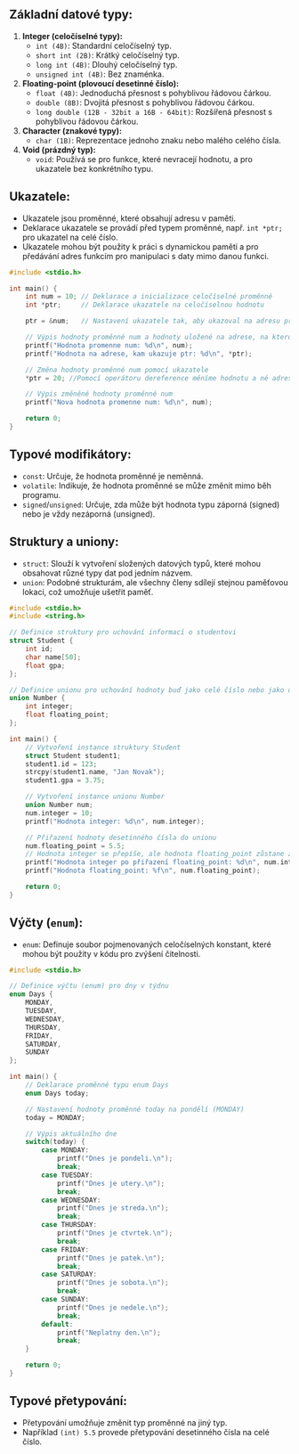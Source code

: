 ## **Základní datové typy:**

1. **Integer (celočíselné typy):**
    - `int (4B)`: Standardní celočíselný typ.
    - `short int (2B)`: Krátký celočíselný typ.
    - `long int (4B)`: Dlouhý celočíselný typ.
    - `unsigned int (4B)`: Bez znaménka.
2. **Floating-point (plovoucí desetinné číslo):**
    - `float (4B)`: Jednoduchá přesnost s pohyblivou řádovou čárkou.
    - `double (8B)`: Dvojitá přesnost s pohyblivou řádovou čárkou.
    - `long double (12B - 32bit a 16B - 64bit)`: Rozšířená přesnost s pohyblivou řádovou čárkou.
3. **Character (znakové typy):**
    - `char (1B)`: Reprezentace jednoho znaku nebo malého celého čísla.
4. **Void (prázdný typ):**
    - `void`: Používá se pro funkce, které nevracejí hodnotu, a pro ukazatele bez konkrétního typu.

## Ukazatele:

- Ukazatele jsou proměnné, které obsahují adresu v paměti.
- Deklarace ukazatele se provádí před typem proměnné, např. `int *ptr;` pro ukazatel na celé číslo.
- Ukazatele mohou být použity k práci s dynamickou pamětí a pro předávání adres funkcím pro manipulaci s daty mimo danou funkci.
```C
#include <stdio.h>

int main() {
    int num = 10; // Deklarace a inicializace celočíselné proměnné
    int *ptr;     // Deklarace ukazatele na celočíselnou hodnotu

    ptr = &num;   // Nastavení ukazatele tak, aby ukazoval na adresu proměnné num

    // Výpis hodnoty proměnné num a hodnoty uložené na adrese, na kterou ukazuje ptr
    printf("Hodnota promenne num: %d\n", num);
    printf("Hodnota na adrese, kam ukazuje ptr: %d\n", *ptr);

    // Změna hodnoty proměnné num pomocí ukazatele
    *ptr = 20; //Pomocí operátoru dereference měníme hodnotu a né adresu

    // Výpis změněné hodnoty proměnné num
    printf("Nova hodnota promenne num: %d\n", num);

    return 0;
}

```
## Typové modifikátory:

- `const`: Určuje, že hodnota proměnné je neměnná.
- `volatile`: Indikuje, že hodnota proměnné se může změnit mimo běh programu.
- `signed`/`unsigned`: Určuje, zda může být hodnota typu záporná (signed) nebo je vždy nezáporná (unsigned).

## Struktury a uniony:

- `struct`: Slouží k vytvoření složených datových typů, které mohou obsahovat různé typy dat pod jedním názvem.
- `union`: Podobné strukturám, ale všechny členy sdílejí stejnou paměťovou lokaci, což umožňuje ušetřit paměť.
```C
#include <stdio.h>
#include <string.h>

// Definice struktury pro uchování informací o studentovi
struct Student {
    int id;
    char name[50];
    float gpa;
};

// Definice unionu pro uchování hodnoty buď jako celé číslo nebo jako desetinné číslo
union Number {
    int integer;
    float floating_point;
};

int main() {
    // Vytvoření instance struktury Student
    struct Student student1;
    student1.id = 123;
    strcpy(student1.name, "Jan Novak");
    student1.gpa = 3.75;

    // Vytvoření instance unionu Number
    union Number num;
    num.integer = 10;
    printf("Hodnota integer: %d\n", num.integer);

    // Přiřazení hodnoty desetinného čísla do unionu
    num.floating_point = 5.5;
    // Hodnota integer se přepíše, ale hodnota floating_point zůstane zachována
    printf("Hodnota integer po přiřazení floating_point: %d\n", num.integer);
    printf("Hodnota floating_point: %f\n", num.floating_point);

    return 0;
}
```
## Výčty (`enum`):

- `enum`: Definuje soubor pojmenovaných celočíselných konstant, které mohou být použity v kódu pro zvýšení čitelnosti.

```C
#include <stdio.h>

// Definice výčtu (enum) pro dny v týdnu
enum Days {
    MONDAY,
    TUESDAY,
    WEDNESDAY,
    THURSDAY,
    FRIDAY,
    SATURDAY,
    SUNDAY
};

int main() {
    // Deklarace proměnné typu enum Days
    enum Days today;

    // Nastavení hodnoty proměnné today na pondělí (MONDAY)
    today = MONDAY;

    // Výpis aktuálního dne
    switch(today) {
        case MONDAY:
            printf("Dnes je pondeli.\n");
            break;
        case TUESDAY:
            printf("Dnes je utery.\n");
            break;
        case WEDNESDAY:
            printf("Dnes je streda.\n");
            break;
        case THURSDAY:
            printf("Dnes je ctvrtek.\n");
            break;
        case FRIDAY:
            printf("Dnes je patek.\n");
            break;
        case SATURDAY:
            printf("Dnes je sobota.\n");
            break;
        case SUNDAY:
            printf("Dnes je nedele.\n");
            break;
        default:
            printf("Neplatny den.\n");
            break;
    }

    return 0;
}

```

## Typové přetypování:

- Přetypování umožňuje změnit typ proměnné na jiný typ.
- Například `(int) 5.5` provede přetypování desetinného čísla na celé číslo.